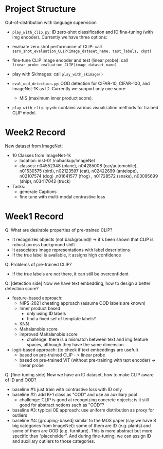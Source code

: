 # Project Structure
Out-of-distribution with language supervision

- `play_with_clip.py`: ID zero-shot classification and ID fine-tuning (with img encoder). Currently we have three options: 

 -  evaluate zero shot performance of CLIP: call `zero_shot_evaluation_CLIP(image_dataset_name, test_labels, ckpt)`

 -  fine-tune CLIP image encoder and test (linear probe): call `linear_probe_evaluation_CLIP(image_dataset_name)`

 -  play with SkImages: call `play_with_skimage()`


- `eval_ood_detection.py`: OOD detection for CIFAR-10, CIFAR-100, and ImageNet-1K as ID. Currently we support only one score:
    -  MIS (maximum inner product score). 

- `play_with_clip.ipynb`: contains various visualization methods for trained CLIP model.

# Week2 Record 
New dataset from ImageNet: 
- 10 Classes from ImageNet-1k
    - location: inst-01 /nobackup/ImageNet
    - classes: n04552348 (plane), n04285008 (car/automobile), n01530575 (bird), n02123597 (cat), n02422699 (antelope), n02107574 (dog) ,n01641577 (frog)
       , n01728572 (snake), n03095699 (ship), n03417042 (truck)
- Tasks:
  - generate Captions
  - fine tune with multi-modal contrastive loss
# Week1 Record 

Q: What are desirable properties of pre-trained CLIP?

- It recognizes objects (not background)! -> it's been shown that CLIP is robust across background shift
- It associates image representations with label descriptions
- If the true label is available, it assigns high confidence

Q: Problems of pre-trained CLIP?

- If the true labels are not there, it can still be overconfident

Q: [detection side] Now we have text embedding, how to design a better detection score?

- feature-based approach:
    - NIPS-2021 cheating approach (assume OOD labels are known)
    - Inner product based
        - only using ID labels
        - find a fixed sef of template labels?
    - KNN
    - Mahalanobis score
    - improved Mahalanobis score
        - challenge: there is a mismatch between text and img feature spaces, although they have the same dimension
- logit-based approach: (to check if text embeddings are useful)
    - based on pre-trained CLIP - > linear probe
    - based on pre-trained ViT (without pre-training with text encoder) -> linear probe

Q: [fine-tuning side] Now we have an ID dataset, how to make CLIP aware of ID and OOD?

- baseline #1: just train with contrastive loss with ID only
- baseline #2: add K+1 class as "OOD" and use an auxiliary pool
    - challenge: CLIP is good at recognizing concrete objects; is it still good for abstract notions such as "OOD"?
- baseline #3: typical OE approach: use uniform distribution as proxy for outliers
- baseline #4: [grouping-based] similar to the MOS paper (say we have 8 big categories from ImageNet): some of them are ID (e.g. plants) and some of them are OOD (e.g. furniture). This is more abstract but more specific than “placeholder”. And during fine-tuning, we can assign ID and auxiliary outliers to those categories.
